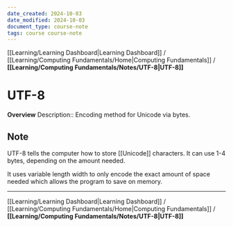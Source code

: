 ```yaml
---
date_created: 2024-10-03
date_modified: 2024-10-03
document_type: course-note
tags: course course-note
---
```

[[Learning/Learning Dashboard|Learning Dashboard]] / [[Learning/Computing Fundamentals/Home|Computing Fundamentals]] / **[[Learning/Computing Fundamentals/Notes/UTF-8|UTF-8]]**
# UTF-8
**Overview**
Description:: Encoding method for Unicode via bytes.

## Note

UTF-8 tells the computer how to store [[Unicode]] characters. It can use 1-4 bytes, depending on the amount needed.

It uses variable length width to only encode the exact amount of space needed which allows the program to save on memory.

---
[[Learning/Learning Dashboard|Learning Dashboard]] / [[Learning/Computing Fundamentals/Home|Computing Fundamentals]] / **[[Learning/Computing Fundamentals/Notes/UTF-8|UTF-8]]**